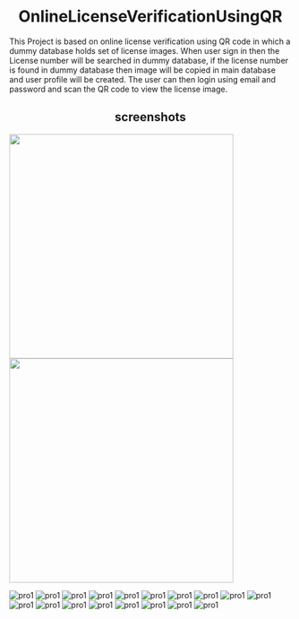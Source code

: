 <h1 align="center">OnlineLicenseVerificationUsingQR</h1>
This Project is based on online license verification using QR code in which a dummy database holds set of license images. When user sign in then the License number will be searched in dummy database, if the license number is found in dummy database then image will be copied in main database and user profile will be created. The user can then login using email and password and scan the QR code to view the license image.

<h2 align="center"> screenshots </h2>

<img src="https://github.com/komalswami/OnlineLicenseVerificationUsingQRCode/blob/master/ss/pro1.png" width="400"/> <img src="https://github.com/komalswami/OnlineLicenseVerificationUsingQRCode/blob/master/ss/pro1.png" width="400"/>

![pro1](https://github.com/komalswami/OnlineLicenseVerificationUsingQRCode/blob/master/ss/pro1.png)
![pro1](https://github.com/komalswami/OnlineLicenseVerificationUsingQRCode/blob/master/ss/pro2.png)
![pro1](https://github.com/komalswami/OnlineLicenseVerificationUsingQRCode/blob/master/ss/pro3.png)
![pro1](https://github.com/komalswami/OnlineLicenseVerificationUsingQRCode/blob/master/ss/pro4.png)
![pro1](https://github.com/komalswami/OnlineLicenseVerificationUsingQRCode/blob/master/ss/pro5.png)
![pro1](https://github.com/komalswami/OnlineLicenseVerificationUsingQRCode/blob/master/ss/pro6.png)
![pro1](https://github.com/komalswami/OnlineLicenseVerificationUsingQRCode/blob/master/ss/pro7.png)
![pro1](https://github.com/komalswami/OnlineLicenseVerificationUsingQRCode/blob/master/ss/pro8.png)
![pro1](https://github.com/komalswami/OnlineLicenseVerificationUsingQRCode/blob/master/ss/pro9.png)
![pro1](https://github.com/komalswami/OnlineLicenseVerificationUsingQRCode/blob/master/ss/pro10.png)
![pro1](https://github.com/komalswami/OnlineLicenseVerificationUsingQRCode/blob/master/ss/pro11.png)
![pro1](https://github.com/komalswami/OnlineLicenseVerificationUsingQRCode/blob/master/ss/pro12.png)
![pro1](https://github.com/komalswami/OnlineLicenseVerificationUsingQRCode/blob/master/ss/pro13.png)
![pro1](https://github.com/komalswami/OnlineLicenseVerificationUsingQRCode/blob/master/ss/pro14.png)
![pro1](https://github.com/komalswami/OnlineLicenseVerificationUsingQRCode/blob/master/ss/pro15.png)
![pro1](https://github.com/komalswami/OnlineLicenseVerificationUsingQRCode/blob/master/ss/pro16.png)
![pro1](https://github.com/komalswami/OnlineLicenseVerificationUsingQRCode/blob/master/ss/pro17.png)
![pro1](https://github.com/komalswami/OnlineLicenseVerificationUsingQRCode/blob/master/ss/pro19.png)
